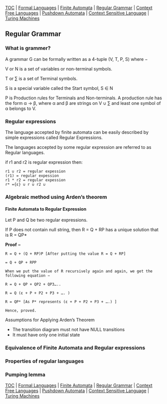 [TOC](index.md) | [Formal Languages](formal.md) | [Finite Automata](finite.md) | [Regular Grammar](regular.md) | [Context Free Languages](contextF.md) | [Pushdown Automata](pushdown.md) | [Context Sensitive Language](contextS.md) | [Turing Machines](turing.md)

## Regular Grammar

### What is grammer?

A grammar G can be formally written as a 4-tuple (V, T, P, S) where −

V or N is a set of variables or non-terminal symbols.

T or ∑ is a set of Terminal symbols.

S is a special variable called the Start symbol, S ∈ N

P is Production rules for Terminals and Non-terminals. A production rule has the form α → β, where α and β are strings on V ∪ ∑ and least one symbol of α belongs to V.

### Regular expressions

The language accepted by finite automata  can be easily described by simple expressions called Regular Expressions.

The languages accepted by some regular expression are referred to as Regular languages.

if r1 and r2 is regular expression then:

```
r1 ∪ r2 = regular expession
(r1) = regular expession
r1 * r2 = regular expession
r* ={ε} ∪ r ∪ r2 ∪
```

### Algebraic method using Arden’s theorem

#### Finite Automata to Regular Expression

Let P and Q be two regular expressions.

If P does not contain null string, then R = Q + RP has a unique solution that is R = QP*

**Proof −**

```
R = Q + (Q + RP)P [After putting the value R = Q + RP]

= Q + QP + RPP

When we put the value of R recursively again and again, we get the following equation −

R = Q + QP + QP2 + QP3…..

R = Q (ε + P + P2 + P3 + …. )

R = QP* [As P* represents (ε + P + P2 + P3 + ….) ]

Hence, proved.
```

Assumptions for Applying Arden’s Theorem

- The transition diagram must not have NULL transitions
- It must have only one initial state

### Equivalence of Finite Automata and Regular expressions

### Properties of regular languages

### Pumping lemma

[TOC](index.md) | [Formal Languages](formal.md) | [Finite Automata](finite.md) | [Regular Grammar](regular.md) | [Context Free Languages](contextF.md) | [Pushdown Automata](pushdown.md) | [Context Sensitive Language](contextS.md) | [Turing Machines](turing.md)
